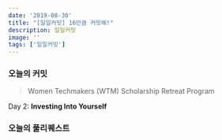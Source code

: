 ```yaml
---
date: '2019-08-30'
title: "[일일커밋] 16만큼 커밋해!"
description: 일일커밋
image: ''
tags: ['일일커밋']
---
```


### 오늘의 커밋
> Women Techmakers (WTM) Scholarship Retreat Program 

Day 2: __Investing Into Yourself__

####

### 오늘의 풀리퀘스트